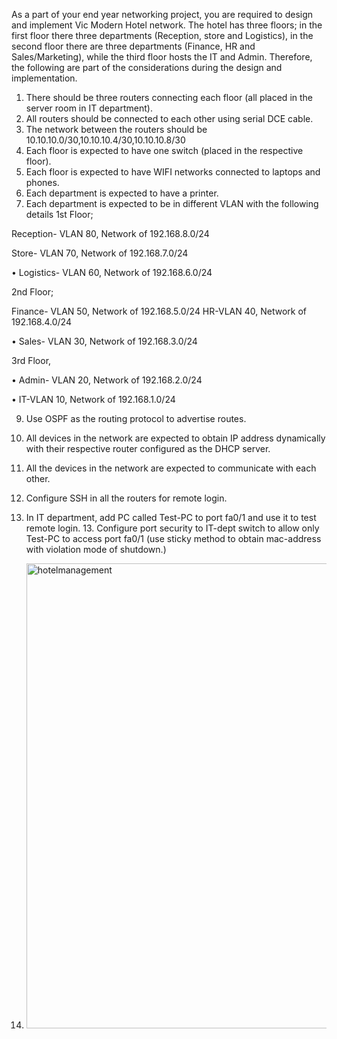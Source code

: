 As a part of your end year networking project, you are required to design and implement Vic Modern Hotel network. The hotel has three floors; in the first floor there three departments (Reception, store and Logistics), in the second floor there are three departments (Finance, HR and Sales/Marketing), while the third floor hosts the IT and Admin. Therefore, the following are part of the considerations during the design and implementation.
1. There should be three routers connecting each floor (all placed in the server room in IT department).
2. All routers should be connected to each other using serial DCE cable.
3. The network between the routers should be 10.10.10.0/30,10.10.10.4/30,10.10.10.8/30
4. Each floor is expected to have one switch (placed in the respective floor).
5. Each floor is expected to have WIFI networks connected to laptops and phones.
6. Each department is expected to have a printer.
7. Each department is expected to be in different VLAN with the following details
   1st Floor;

  Reception- VLAN 80, Network of 192.168.8.0/24

  Store- VLAN 70, Network of 192.168.7.0/24

  • Logistics- VLAN 60, Network of 192.168.6.0/24

  2nd Floor;

  Finance- VLAN 50, Network of 192.168.5.0/24 HR-VLAN 40, Network of 192.168.4.0/24

  • Sales- VLAN 30, Network of 192.168.3.0/24

  3rd Floor,

  • Admin- VLAN 20, Network of 192.168.2.0/24

  • IT-VLAN 10, Network of 192.168.1.0/24

9. Use OSPF as the routing protocol to advertise routes.
10. All devices in the network are expected to obtain IP address dynamically with their respective router configured as the DHCP server.
11. All the devices in the network are expected to communicate with each other.
12. Configure SSH in all the routers for remote login.
13. In IT department, add PC called Test-PC to port fa0/1 and use it to test remote login. 13. Configure port security to IT-dept switch to allow only Test-PC to access port fa0/1 (use sticky method to obtain mac-address with violation mode of shutdown.)

14. <img width="1917" height="744" alt="hotelmanagement" src="https://github.com/user-attachments/assets/a0531330-7fe9-4171-beb8-5d5cd42c9768" />
